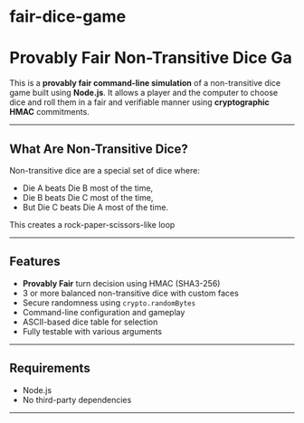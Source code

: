# fair-dice-game
# Provably Fair Non-Transitive Dice Ga

This is a **provably fair command-line simulation** of a non-transitive dice game built using **Node.js**. It allows a player and the computer to choose dice and roll them in a fair and verifiable manner using **cryptographic HMAC** commitments.

---

## What Are Non-Transitive Dice?

Non-transitive dice are a special set of dice where:
- Die A beats Die B most of the time,
- Die B beats Die C most of the time,
- But Die C beats Die A most of the time.

This creates a rock-paper-scissors-like loop

---

## Features

- **Provably Fair** turn decision using HMAC (SHA3-256)
- 3 or more balanced non-transitive dice with custom faces
- Secure randomness using `crypto.randomBytes`
- Command-line configuration and gameplay
- ASCII-based dice table for selection
- Fully testable with various arguments

---

## Requirements

- Node.js 
- No third-party dependencies

---
